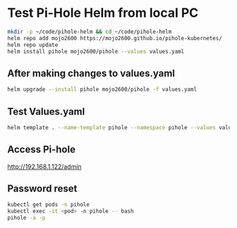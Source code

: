 # Test Pi-Hole Helm from local PC

```sh
mkdir -p ~/code/pihole-helm && cd ~/code/pihole-helm
helm repo add mojo2600 https://mojo2600.github.io/pihole-kubernetes/
helm repo update
helm install pihole mojo2600/pihole --values values.yaml
```

## After making changes to values.yaml

```sh
helm upgrade --install pihole mojo2600/pihole -f values.yaml
```

## Test Values.yaml

```sh
helm template . --name-template pihole --namespace pihole --values values.yaml --debug
```

## Access Pi-hole

<http://192.168.1.122/admin>

## Password reset

```sh
kubectl get pods -n pihole
kubectl exec -it <pod> -n pihole -- bash
pihole -a -p
```
